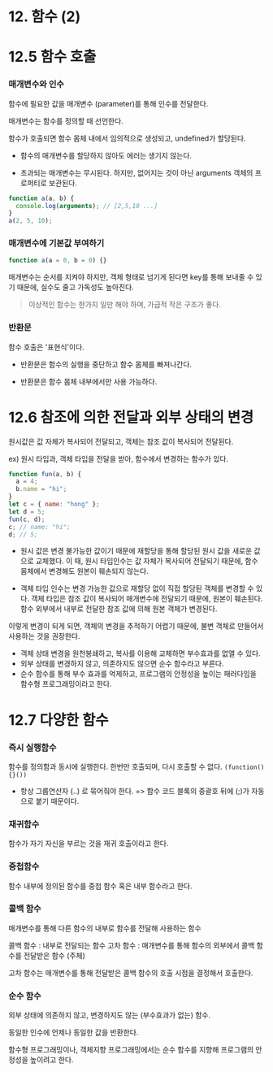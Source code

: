 # 12. 함수 (2)

# 12.5 함수 호출

### 매개변수와 인수

함수에 필요한 값을 매개변수 (parameter)를 통해 인수를 전달한다.

매개변수는 함수를 정의할 때 선언한다.

함수가 호출되면 함수 몸체 내에서 임의적으로 생성되고, undefined가 할당된다.

- 함수의 매개변수를 할당하지 않아도 에러는 생기지 않는다.

- 초과되는 매개변수는 무시된다. 하지만, 없어지는 것이 아닌 arguments 객체의 프로퍼티로 보관된다.

```js
function a(a, b) {
  console.log(arguments); // [2,5,10 ...]
}
a(2, 5, 10);
```

### 매개변수에 기본값 부여하기

```js
function a(a = 0, b = 0) {}
```

매개변수는 순서를 지켜야 하지만, 객체 형태로 넘기게 된다면 key를 통해 보내줄 수 있기 때문에, 실수도 줄고 가독성도 높아진다.

> 이상적인 함수는 한가지 일만 해야 하며, 가급적 작은 구조가 좋다.

### 반환문

함수 호출은 '표현식'이다.

- 반환문은 함수의 실행을 중단하고 함수 몸체를 빠져나간다.

- 반환문은 함수 몸체 내부에서만 사용 가능하다.

# 12.6 참조에 의한 전달과 외부 상태의 변경

원시값은 값 자체가 복사되어 전달되고, 객체는 참조 값이 복사되어 전달된다.

ex) 원시 타입과, 객체 타입을 전달을 받아, 함수에서 변경하는 함수가 있다.

```js
function fun(a, b) {
  a = 4;
  b.name = "hi";
}
let c = { name: "hong" };
let d = 5;
fun(c, d);
c; // name: "hi";
d; // 5;
```

- 원시 값은 변경 불가능한 값이기 때문에 재할당을 통해 할당된 원시 값을 새로운 값으로 교체했다.
  이 때, 원시 타입인수는 값 자체가 복사되어 전달되기 때문에, 함수 몸체에서 변경해도 원본이 훼손되지 않는다.

- 객체 타입 인수는 변경 가능한 값으로 재할당 없이 직접 할당된 객체를 변경할 수 있다.
  객체 타입은 참조 값이 복사되어 매개변수에 전달되기 때문에, 원본이 훼손된다.
  함수 외부에서 내부로 전달한 참조 값에 의해 원본 객체가 변경된다.

이렇게 변경이 되게 되면, 객체의 변경을 추적하기 어렵기 때문에, 불변 객체로 만들어서 사용하는 것을 권장한다.

- 객체 상태 변경을 원천봉쇄하고, 복사를 이용해 교체하면 부수효과를 없앨 수 있다.
- 외부 상태를 변경하지 않고, 의존하지도 않으면 순수 함수라고 부른다.
- 순수 함수를 통해 부수 효과를 억제하고, 프로그램의 안정성을 높이는 패러다임을 함수형 프로그래밍이라고 한다.

# 12.7 다양한 함수

### 즉시 실행함수

함수를 정의함과 동시에 실행한다. 한번만 호출되며, 다시 호출할 수 없다.
`(function(){}())`

- 항상 그룹연산자 (..) 로 묶어줘야 한다. => 함수 코드 블록의 중괄호 뒤에 (;)가 자동으로 붙기 때문이다.

### 재귀함수

함수가 자기 자신을 부르는 것을 재귀 호출이라고 한다.

### 중첩함수

함수 내부에 정의된 함수를 중첩 함수 혹은 내부 함수라고 한다.

### 콜백 함수

매개변수를 통해 다른 함수의 내부로 함수를 전달해 사용하는 함수

콜백 함수 : 내부로 전달되는 함수
고차 함수 : 매개변수를 통해 함수의 외부에서 콜백 함수를 전달받은 함수 (주체)

고차 함수는 매개변수를 통해 전달받은 콜백 함수의 호출 시점을 결정해서 호출한다.

### 순수 함수

외부 상태에 의존하지 않고, 변경하지도 않는 (부수효과가 없는) 함수.

동일한 인수에 언제나 동일한 값을 반환한다.

함수형 프로그래밍이나, 객체지향 프로그래밍에서는 순수 함수를 지향해 프로그램의 안정성을 높이려고 한다.
